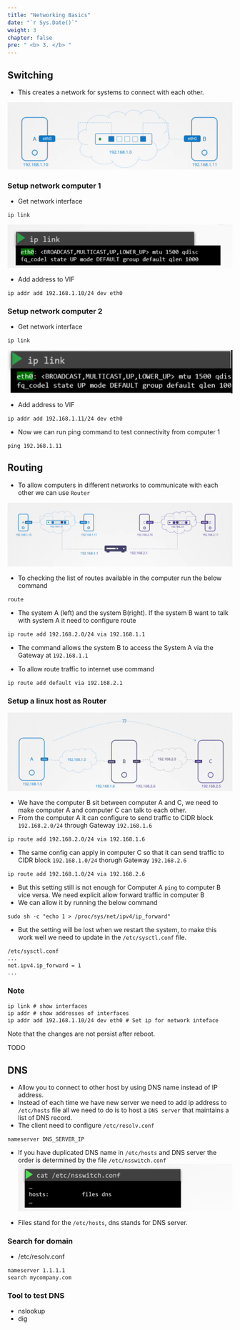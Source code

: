 ```yaml
---
title: "Networking Basics"
date: "`r Sys.Date()`"
weight: 3
chapter: false
pre: " <b> 3. </b> "
---
```


## Switching
* This creates a network for systems to connect with each other.

![Switch](image-1.png)

### Setup network computer 1
* Get network interface 
```shell
ip link
```
![Check network interface name](image.png)
* Add address to VIF
```shell
ip addr add 192.168.1.10/24 dev eth0
```

### Setup network computer 2
* Get network interface 
```shell
ip link
```
![Check network interface name](image-2.png)
* Add address to VIF
```shell
ip addr add 192.168.1.11/24 dev eth0
```

* Now we can run ping command to test connectivity from computer 1
```shell
ping 192.168.1.11
```

## Routing
* To allow computers in different networks to communicate with each other we can use `Router`

![Router](image-3.png)

* To checking the list of routes available in the computer run the below command
```shell
route
```
* The system A (left) and the system B(right). If the system B want to talk with system A it need to configure route

```shell
ip route add 192.168.2.0/24 via 192.168.1.1
```
* The command allows the system B to access the System A via the Gateway at `192.168.1.1`

* To allow route traffic to internet use command
```shell
ip route add default via 192.168.2.1
```


### Setup a linux host as Router
![Image 1](image-4.png)
* We have the computer B sit between computer A and C, we need to make computer A and computer C can talk to each other.
* From the computer A it can configure to send traffic to CIDR block `192.168.2.0/24` through Gateway `192.168.1.6`
```shell
ip route add 192.168.2.0/24 via 192.168.1.6
```

* The same config can apply in computer C so that it can send traffic to CIDR block `192.168.1.0/24` thorugh Gateway `192.168.2.6`
```shell
ip route add 192.168.1.0/24 via 192.168.2.6
```

* But this setting still is not enough for Computer A `ping` to computer B vice versa. We need explicit allow forward traffic in computer B
* We can allow it by running the below command
```shell
sudo sh -c "echo 1 > /proc/sys/net/ipv4/ip_forward"
```

* But the setting will be lost when we restart the system, to make this work well we need to update in the `/etc/sysctl.conf` file.

```
/etc/sysctl.conf
...
net.ipv4.ip_forward = 1
...
```


### Note 

```shell
ip link # show interfaces
ip addr # show addresses of interfaces
ip addr add 192.168.1.10/24 dev eth0 # Set ip for network inteface
```

Note that the changes are not persist after reboot.

TODO

## DNS
* Allow you to connect to other host by using DNS name instead of IP address.
* Instead of each time we have new server we need to add ip address to `/etc/hosts` file all we need to do is to host a `DNS server` that maintains a list
of DNS record.
* The client need to configure `/etc/resolv.conf`
```
nameserver DNS_SERVER_IP
```
* If you have duplicated DNS name in `/etc/hosts` and DNS server the order is determined by the file `/etc/nsswitch.conf`
![alt text](image-5.png)

* Files stand for the  `/etc/hosts`, dns stands for DNS server.

### Search for domain
* /etc/resolv.conf
```
nameserver 1.1.1.1
search mycompany.com
```
### Tool to test DNS
* nslookup
* dig
